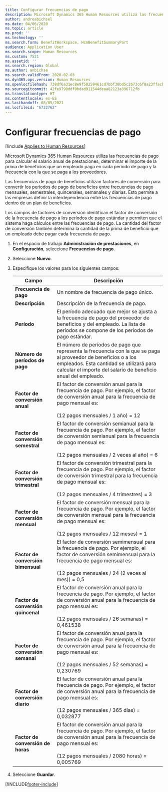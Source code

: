 ```yaml
---
title: Configurar frecuencias de pago
description: Microsoft Dynamics 365 Human Resources utiliza las frecuencias de pago para calcular el salario anual de prestaciones, determinar el importe de la prima de beneficios que un empleado paga en cada período de pago y la frecuencia con la que se paga a los proveedores.
author: andreabichsel
ms.date: 04/06/2020
ms.topic: article
ms.prod: ''
ms.technology: ''
ms.search.form: BenefitWorkspace, HcmBenefitSummaryPart
audience: Application User
ms.search.scope: Human Resources
ms.custom: 7521
ms.assetid: ''
ms.search.region: Global
ms.author: anbichse
ms.search.validFrom: 2020-02-03
ms.dyn365.ops.version: Human Resources
ms.openlocfilehash: 738df6a31ec8e9f50259461cd7bbf30bd5c2b73c6f8a23ffacba53ab261a80ed
ms.sourcegitcommit: 42fe9790ddf0bdad911544deaa82123a396712fb
ms.translationtype: HT
ms.contentlocale: es-ES
ms.lasthandoff: 08/05/2021
ms.locfileid: "6732762"
---
```

# <a name="set-up-payment-frequencies"></a>Configurar frecuencias de pago

[!include [Applies to Human Resources](../includes/applies-to-hr.md)]

Microsoft Dynamics 365 Human Resources utiliza las frecuencias de pago para calcular el salario anual de prestaciones, determinar el importe de la prima de beneficios que un empleado paga en cada período de pago y la frecuencia con la que se paga a los proveedores.

Las frecuencias de pago de beneficios utilizan factores de conversión para convertir los períodos de pago de beneficios entre frecuencias de pago mensuales, semestrales, quincenales, semanales y diarias. Esto permite a las empresas definir la interdependencia entre las frecuencias de pago dentro de un plan de beneficios.

Los campos de factores de conversión identifican el factor de conversión de la frecuencia de pago a los períodos de pago estándar y permiten que el sistema haga cálculos entre las frecuencias de pago. La cantidad del factor de conversión también determina la cantidad de la prima de beneficio que un empleado debe pagar cada frecuencia de pago.

1. En el espacio de trabajo **Administración de prestaciones**, en **Configuración**, seleccione **Frecuencias de pago**.

2. Seleccione **Nuevo**.

3. Especifique los valores para los siguientes campos:

   | Campo | Descripción |
   | --- | --- |
   | **Frecuencia de pago** | Un nombre de frecuencia de pago único. |
   | **Descripción** | Descripción de la frecuencia de pago. |
   | **Período** | El período adecuado que mejor se ajusta a la frecuencia de pago del proveedor de beneficios y del empleado. La lista de períodos se compone de los períodos de pago estándar. |
   | **Número de períodos de pago** | El número de períodos de pago que representa la frecuencia con la que se paga al proveedor de beneficios o a los empleados. Esta cantidad se utilizará para calcular el importe del salario de beneficio anual del empleado. |
   | **Factor de conversión anual** | El factor de conversión anual para la frecuencia de pago. Por ejemplo, el factor de conversión anual para la frecuencia de pago mensual es: </br></br>(12 pagos mensuales / 1 año) = 12 |
   | **Factor de conversión semestral** | El factor de conversión semianual para la frecuencia de pago. Por ejemplo, el factor de conversión semianual para la frecuencia de pago mensual es: </br></br>(12 pagos mensuales / 2 veces al año) = 6 |
   | **Factor de conversión trimestral** | El factor de conversión trimestral para la frecuencia de pago. Por ejemplo, el factor de conversión trimestral para la frecuencia de pago mensual es: </br></br>(12 pagos mensuales / 4 trimestres) = 3 |
   | **Factor de conversión mensual** | El factor de conversión mensual para la frecuencia de pago. Por ejemplo, el factor de conversión mensual para la frecuencia de pago mensual es: </br></br>(12 pagos mensuales / 12 meses) = 1 |
   | **Factor de conversión bimensual** | El factor de conversión semimensual para la frecuencia de pago. Por ejemplo, el factor de conversión semimensual para la frecuencia de pago mensual es: </br></br>(12 pagos mensuales / 24 (2 veces al mes)) = 0,5 | 
   | **Factor de conversión quincenal** | El factor de conversión anual para la frecuencia de pago. Por ejemplo, el factor de conversión anual para la frecuencia de pago mensual es: </br></br>(12 pagos mensuales / 26 semanas) = 0,461538 |
   | **Factor de conversión semanal** | El factor de conversión anual para la frecuencia de pago. Por ejemplo, el factor de conversión anual para la frecuencia de pago mensual es: </br></br>(12 pagos mensuales / 52 semanas) = 0,230769 |
   | **Factor de conversión diario** | El factor de conversión anual para la frecuencia de pago. Por ejemplo, el factor de conversión anual para la frecuencia de pago mensual es: </br></br>(12 pagos mensuales / 365 días) = 0,032877 |
   | **Factor de conversión de horas** | El factor de conversión anual para la frecuencia de pago. Por ejemplo, el factor de conversión anual para la frecuencia de pago mensual es: </br></br>(12 pagos mensuales / 2080 horas) = 0,005769

4. Seleccione **Guardar**. 


[!INCLUDE[footer-include](../includes/footer-banner.md)]